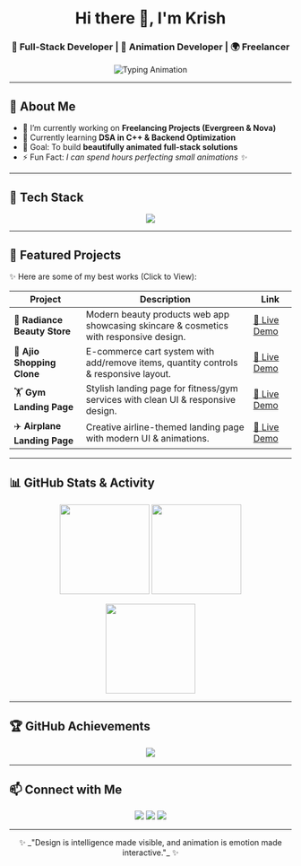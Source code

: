 <!-- Profile Header -->
<h1 align="center">Hi there 👋, I'm Krish</h1>
<h3 align="center">🚀 Full-Stack Developer | 🎨 Animation Developer | 🌍 Freelancer</h3>

<p align="center">
  <img src="https://readme-typing-svg.demolab.com?font=Fira+Code&size=22&duration=3000&pause=1000&color=36BCF7&center=true&vCenter=true&width=600&lines=Full-Stack+Developer;Creative+Animation+Developer;Open+Source+Contributor;Freelancer+%7C+Founder+of+Evergreen+%26+Nova;Always+learning+new+things+%F0%9F%92%AB" alt="Typing Animation" />
</p>

---

## 🌟 About Me
- 🔭 I’m currently working on **Freelancing Projects (Evergreen & Nova)**  
- 🌱 Currently learning **DSA in C++ & Backend Optimization**  
- 🎯 Goal: To build **beautifully animated full-stack solutions**  
- ⚡ Fun Fact: *I can spend hours perfecting small animations ✨*  

---

## 🚀 Tech Stack
<p align="center">
<img src="https://skillicons.dev/icons?i=html,css,tailwind,bootstrap,js,react,nextjs,nodejs,express,mongodb,flutter,cpp,git,github" />
</p>

---

## 📂 Featured Projects  

✨ Here are some of my best works (Click to View):  

| Project | Description | Link |
|---------|-------------|------|
| 🌸 **Radiance Beauty Store** | Modern beauty products web app showcasing skincare & cosmetics with responsive design. | [🔗 Live Demo](https://beauty-products-99.netlify.app/) |
| 🛒 **Ajio Shopping Clone** | E-commerce cart system with add/remove items, quantity controls & responsive layout. | [🔗 Live Demo](https://ajio-shoping.netlify.app/) |
| 🏋️ **Gym Landing Page** | Stylish landing page for fitness/gym services with clean UI & responsive design. | [🔗 Live Demo](https://krishhhhgym99999.netlify.app/) |
| ✈️ **Airplane Landing Page** | Creative airline-themed landing page with modern UI & animations. | [🔗 Live Demo](https://krishhairplane999.netlify.app/) |


---

## 📊 GitHub Stats & Activity  

<p align="center">
  <img src="https://github-readme-stats.vercel.app/api?username=krish3199&show_icons=true&theme=radical" height="160px"/>
  <img src="https://github-readme-streak-stats.herokuapp.com/?user=krish3199&theme=radical" height="160px"/>
</p>

<p align="center">
  <img src="https://github-readme-stats.vercel.app/api/top-langs/?username=krish3199&layout=compact&theme=radical" height="160px"/>
</p>

---

## 🏆 GitHub Achievements  

<p align="center">
  <img src="https://github-profile-trophy.vercel.app/?username=krish3199&theme=radical&no-frame=true&margin-w=5&margin-h=5" />
</p>

---

## 📫 Connect with Me  
<p align="center">
  <a href="mailto:yourmail@example.com"><img src="https://img.shields.io/badge/Email-D14836?style=for-the-badge&logo=gmail&logoColor=white"/></a>
  <a href="https://linkedin.com/in/krish3199"><img src="https://img.shields.io/badge/LinkedIn-0077B5?style=for-the-badge&logo=linkedin&logoColor=white"/></a>
  <a href="https://twitter.com/krish3199"><img src="https://img.shields.io/badge/Twitter-1DA1F2?style=for-the-badge&logo=twitter&logoColor=white"/></a>
</p>

---

<p align="center">✨ _"Design is intelligence made visible, and animation is emotion made interactive."_ ✨</p>
